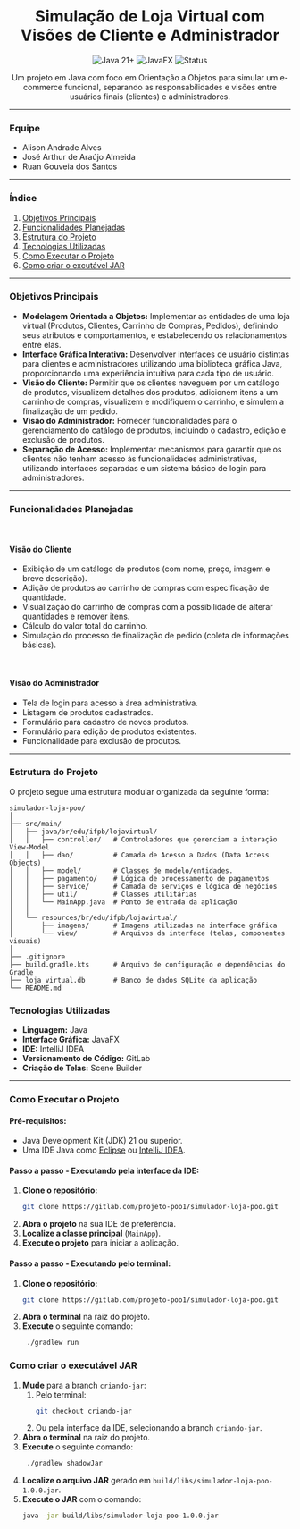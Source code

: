 <div align="center">
 <h1>Simulação de Loja Virtual com Visões de Cliente e Administrador</h1>
<p>
   <img src="https://img.shields.io/badge/Java-21%2B-blue?style=for-the-badge&logo=java" alt="Java 21+">
   <img src="https://img.shields.io/badge/JavaFX-Framework-orange?style=for-the-badge&logo=openjfx" alt="JavaFX">
   <img src="https://img.shields.io/badge/Status-Concluído-green?style=for-the-badge" alt="Status">
 </p>
</div>

<p align="center">
 Um projeto em Java com foco em Orientação a Objetos para simular um e-commerce funcional, separando as responsabilidades e visões entre usuários finais (clientes) e administradores.
</p>

---

### **Equipe**

<ul>
 <li>Alison Andrade Alves</li>
 <li>José Arthur de Araújo Almeida</li>
 <li>Ruan Gouveia dos Santos</li>
</ul>

---

### **Índice**

1. [Objetivos Principais](#objetivos-principais)
2. [Funcionalidades Planejadas](#funcionalidades-planejadas)
3. [Estrutura do Projeto](#estrutura-do-projeto)
4. [Tecnologias Utilizadas](#tecnologias-utilizadas)
5. [Como Executar o Projeto](#como-executar-o-projeto)
6. [Como criar o excutável JAR](#como-criar-o-executável-jar)

---

### **Objetivos Principais**

<ul>
 <li>
   <strong>Modelagem Orientada a Objetos:</strong> Implementar as entidades de uma loja virtual (Produtos, Clientes, Carrinho de Compras, Pedidos), definindo seus atributos e comportamentos, e estabelecendo os relacionamentos entre elas.
 </li>
 <li>
   <strong>Interface Gráfica Interativa:</strong> Desenvolver interfaces de usuário distintas para clientes e administradores utilizando uma biblioteca gráfica Java, proporcionando uma experiência intuitiva para cada tipo de usuário.
 </li>
 <li>
   <strong>Visão do Cliente:</strong> Permitir que os clientes naveguem por um catálogo de produtos, visualizem detalhes dos produtos, adicionem itens a um carrinho de compras, visualizem e modifiquem o carrinho, e simulem a finalização de um pedido.
 </li>
 <li>
   <strong>Visão do Administrador:</strong> Fornecer funcionalidades para o gerenciamento do catálogo de produtos, incluindo o cadastro, edição e exclusão de produtos.
 </li>
 <li>
   <strong>Separação de Acesso:</strong> Implementar mecanismos para garantir que os clientes não tenham acesso às funcionalidades administrativas, utilizando interfaces separadas e um sistema básico de login para administradores.
 </li>
</ul>

---

### **Funcionalidades Planejadas**
<br>

#### **Visão do Cliente**

<ul>
 <li>Exibição de um catálogo de produtos (com nome, preço, imagem e breve descrição).</li>
 <li>Adição de produtos ao carrinho de compras com especificação de quantidade.</li>
 <li>Visualização do carrinho de compras com a possibilidade de alterar quantidades e remover itens.</li>
 <li>Cálculo do valor total do carrinho.</li>
 <li>Simulação do processo de finalização de pedido (coleta de informações básicas).</li>
</ul>
<br>

#### **Visão do Administrador**

<ul>
 <li>Tela de login para acesso à área administrativa.</li>
 <li>Listagem de produtos cadastrados.</li>
 <li>Formulário para cadastro de novos produtos.</li>
 <li>Formulário para edição de produtos existentes.</li>
 <li>Funcionalidade para exclusão de produtos.</li>
</ul>

---

### **Estrutura do Projeto**
O projeto segue uma estrutura modular organizada da seguinte forma:


```text
simulador-loja-poo/
│
├── src/main/
│   ├── java/br/edu/ifpb/lojavirtual/
│   │   ├── controller/   # Controladores que gerenciam a interação View-Model
│   │   ├── dao/          # Camada de Acesso a Dados (Data Access Objects)
│   │   ├── model/        # Classes de modelo/entidades.
│   │   ├── pagamento/    # Lógica de processamento de pagamentos
│   │   ├── service/      # Camada de serviços e lógica de negócios
│   │   ├── util/         # Classes utilitárias
│   │   └── MainApp.java  # Ponto de entrada da aplicação
│   │
│   └── resources/br/edu/ifpb/lojavirtual/
│       ├── imagens/      # Imagens utilizadas na interface gráfica
│       └── view/         # Arquivos da interface (telas, componentes visuais)
│
├── .gitignore
├── build.gradle.kts      # Arquivo de configuração e dependências do Gradle
├── loja_virtual.db       # Banco de dados SQLite da aplicação
└── README.md
```
### **Tecnologias Utilizadas**

<ul>
 <li><strong>Linguagem:</strong> Java</li>
 <li><strong>Interface Gráfica:</strong> JavaFX</li>
 <li><strong>IDE:</strong>  IntelliJ IDEA</li>
 <li><strong>Versionamento de Código:</strong> GitLab</li>
 <li><strong>Criação de Telas:</strong> Scene Builder</li>

</ul>

---

### **Como Executar o Projeto**

#### **Pré-requisitos:**
*   Java Development Kit (JDK) 21 ou superior.
*   Uma IDE Java como <a href="https://www.eclipse.org/">Eclipse</a> ou <a href="https://www.jetbrains.com/idea/">IntelliJ IDEA</a>.


#### **Passo a passo - Executando pela interface da IDE:**

1. **Clone o repositório:**
   ```sh
   git clone https://gitlab.com/projeto-poo1/simulador-loja-poo.git
   ```
2.  **Abra o projeto** na sua IDE de preferência.
3.  **Localize a classe principal** (`MainApp`).
4.  **Execute o projeto** para iniciar a aplicação.

#### **Passo a passo - Executando pelo terminal:**
1. **Clone o repositório:**
   ```sh
   git clone https://gitlab.com/projeto-poo1/simulador-loja-poo.git
   ```
2.  **Abra o terminal** na raiz do projeto.
3. **Execute** o seguinte comando:
   ```sh
    ./gradlew run
   ```
### **Como criar o executável JAR**
1. **Mude** para a branch `criando-jar`:
   1. Pelo terminal:
      ```sh
      git checkout criando-jar
      ```
   2. Ou pela interface da IDE, selecionando a branch `criando-jar`.
2. **Abra o terminal** na raiz do projeto.
3. **Execute** o seguinte comando:
   ```sh
    ./gradlew shadowJar
   ```
4. **Localize o arquivo JAR** gerado em `build/libs/simulador-loja-poo-1.0.0.jar`.
5. **Execute o JAR** com o comando:
   ```sh
   java -jar build/libs/simulador-loja-poo-1.0.0.jar
   ```

